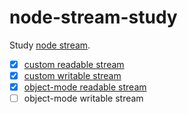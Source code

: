 # node-stream-study

Study [node stream](https://nodejs.org/api/stream.html).

 - [x] [custom readable stream](alphabet-readable-stream.js)
 - [x] [custom writable stream](arraywriter-writable-stream.js)
 - [x] [object-mode readable stream](object-readable-stream.js)
 - [ ] object-mode writable stream
